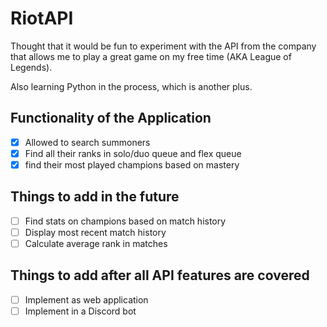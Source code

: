 # RiotAPI

Thought that it would be fun to experiment with the API from the company that allows me to play a great game on my free time
(AKA League of Legends).

Also learning Python in the process, which is another plus.

## Functionality of the Application

- [x] Allowed to search summoners
- [x] Find all their ranks in solo/duo queue and flex queue
- [x] find their most played champions based on mastery

## Things to add in the future

- [ ] Find stats on champions based on match history
- [ ] Display most recent match history
- [ ] Calculate average rank in matches

## Things to add after all API features are covered

- [ ] Implement as web application
- [ ] Implement in a Discord bot
